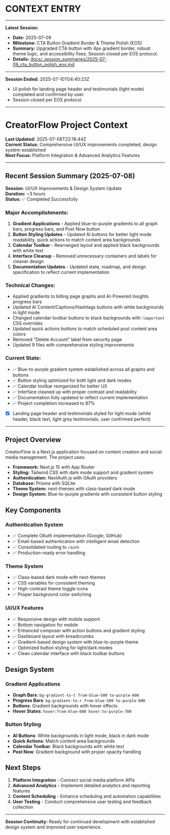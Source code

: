 # CONTEXT ENTRY

---

**Latest Session:**
- **Date:** 2025-07-09
- **Milestone:** CTA Button Gradient Border & Theme Polish (EOS)
- **Summary:** Upgraded CTA button with 4px gradient border, robust theme logic, and accessibility fixes. Session closed per EOS protocol.
- **Details:** [docs/_session_summaries/2025-07-09_cta_button_polish_eos.md](docs/_session_summaries/2025-07-09_cta_button_polish_eos.md)

---

**Session Ended:** 2025-07-10T04:40:23Z
- UI polish for landing page header and testimonials (light mode) completed and confirmed by user.
- Session closed per EOS protocol.
---

# CreatorFlow Project Context

**Last Updated:** 2025-07-08T22:16:44Z  
**Current Status:** Comprehensive UI/UX improvements completed, design system established  
**Next Focus:** Platform Integration & Advanced Analytics Features  

---

## Recent Session Summary (2025-07-08)

**Session:** UI/UX Improvements & Design System Update  
**Duration:** ~3 hours  
**Status:** ✅ Completed Successfully  

### Major Accomplishments:
1. **Gradient Applications** - Applied blue-to-purple gradients to all graph bars, progress bars, and Post Now button
2. **Button Styling Updates** - Updated AI buttons for better light mode readability, quick actions to match content area backgrounds
3. **Calendar Toolbar** - Rearranged layout and applied black backgrounds with white text
4. **Interface Cleanup** - Removed unnecessary containers and labels for cleaner design
5. **Documentation Updates** - Updated state, roadmap, and design specification to reflect current implementation

### Technical Changes:
- Applied gradients to billing page graphs and AI-Powered Insights progress bars
- Updated AI Content/Captions/Hashtags buttons with white backgrounds in light mode
- Changed calendar toolbar buttons to black backgrounds with `!important` CSS overrides
- Updated quick actions buttons to match scheduled post content area colors
- Removed "Delete Account" label from security page
- Updated 9 files with comprehensive styling improvements

### Current State:
- ✅ Blue-to-purple gradient system established across all graphs and buttons
- ✅ Button styling optimized for both light and dark modes
- ✅ Calendar toolbar reorganized for better UX
- ✅ Interface cleaned up with proper contrast and readability
- ✅ Documentation fully updated to reflect current implementation
- ✅ Project completion increased to 87%
- [x] Landing page header and testimonials styled for light mode (white header, black text, light grey testimonials, user confirmed perfect)

---

## Project Overview

CreatorFlow is a Next.js application focused on content creation and social media management. The project uses:

- **Framework:** Next.js 15 with App Router
- **Styling:** Tailwind CSS with dark mode support and gradient system
- **Authentication:** NextAuth.js with OAuth providers
- **Database:** Prisma with SQLite
- **Theme System:** next-themes with class-based dark mode
- **Design System:** Blue-to-purple gradients with consistent button styling

## Key Components

### Authentication System
- ✅ Complete OAuth implementation (Google, GitHub)
- ✅ Email-based authentication with intelligent email detection
- ✅ Consolidated routing to `/auth`
- ✅ Production-ready error handling

### Theme System
- ✅ Class-based dark mode with next-themes
- ✅ CSS variables for consistent theming
- ✅ High-contrast theme toggle icons
- ✅ Proper background color switching

### UI/UX Features
- ✅ Responsive design with mobile support
- ✅ Bottom navigation for mobile
- ✅ Enhanced composer with action buttons and gradient styling
- ✅ Dashboard layout with breadcrumbs
- ✅ Gradient-based design system with blue-to-purple theme
- ✅ Optimized button styling for light/dark modes
- ✅ Clean calendar interface with black toolbar buttons

## Design System

### Gradient Applications
- **Graph Bars**: `bg-gradient-to-t from-blue-500 to-purple-600`
- **Progress Bars**: `bg-gradient-to-r from-blue-500 to-purple-600`
- **Buttons**: Gradient backgrounds with hover effects
- **Hover States**: `hover:from-blue-600 hover:to-purple-700`

### Button Styling
- **AI Buttons**: White backgrounds in light mode, black in dark mode
- **Quick Actions**: Match content area backgrounds
- **Calendar Toolbar**: Black backgrounds with white text
- **Post Now**: Gradient background with proper opacity handling

## Next Steps

1. **Platform Integration** - Connect social media platform APIs
2. **Advanced Analytics** - Implement detailed analytics and reporting features
3. **Content Scheduling** - Enhance scheduling and automation capabilities
4. **User Testing** - Conduct comprehensive user testing and feedback collection

---

**Session Continuity:** Ready for continued development with established design system and improved user experience. 